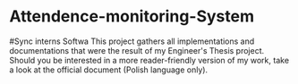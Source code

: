 # Attendence-monitoring-System
#Sync interns Softwa
 This project gathers all implementations and documentations that were the result of my Engineer's 
 Thesis project. Should you be interested in a more reader-friendly version of my work,
 take a look at the official document (Polish language only).
